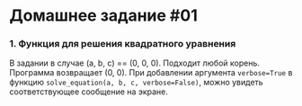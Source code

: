 # Домашнее задание #01
### 1. Функция для решения квадратного уравнения
В задании в случае (a, b, c) == (0, 0, 0). Подходит любой корень. Программа возвращает (0, 0). 
При добавлении аргумента `verbose=True` в функцию `solve_equation(a, b, c, verbose=False)`, можно увидеть соответствующее сообщение на экране. 
